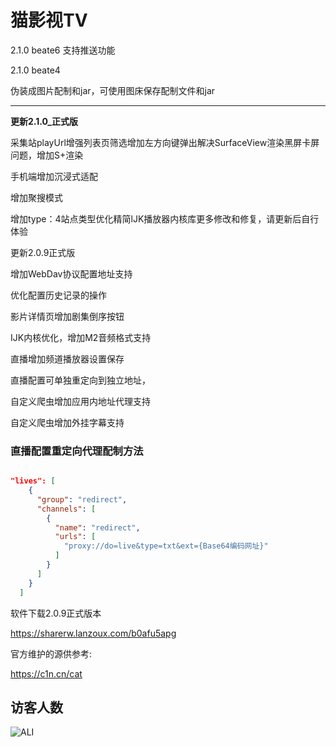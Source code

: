 
# 猫影视TV
2.1.0 beate6
支持推送功能

2.1.0 beate4

伪装成图片配制和jar，可使用图床保存配制文件和jar

---
**更新2.1.0_正式版**

采集站playUrl增强列表页筛选增加左方向键弹出解决SurfaceView渲染黑屏卡屏问题，增加S+渲染

手机端增加沉浸式适配

增加聚搜模式

增加type：4站点类型优化精简lJK播放器内核库更多修改和修复，请更新后自行体验


更新2.0.9正式版

增加WebDav协议配置地址支持

优化配置历史记录的操作

影片详情页增加剧集倒序按钮

IJK内核优化，增加M2音频格式支持

直播增加频道播放器设置保存

直播配置可单独重定向到独立地址，

自定义爬虫增加应用内地址代理支持

自定义爬虫增加外挂字幕支持

### 直播配置重定向代理配制方法

```json

"lives": [
    {
      "group": "redirect",
      "channels": [
        {
          "name": "redirect",
          "urls": [
            "proxy://do=live&type=txt&ext={Base64编码网址}"
          ]
        }
      ]
    }
  ]
```


软件下载2.0.9正式版本

https://sharerw.lanzoux.com/b0afu5apg

官方维护的源供参考:

https://c1n.cn/cat


## 访客人数

<img align="left" src = "https://profile-counter.glitch.me/cniop-m/count.svg" alt ="ALI">


